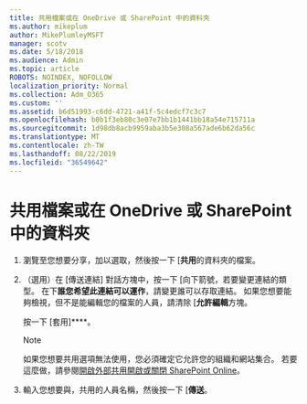 ```yaml
---
title: 共用檔案或在 OneDrive 或 SharePoint 中的資料夾
ms.author: mikeplum
author: MikePlumleyMSFT
manager: scotv
ms.date: 5/18/2018
ms.audience: Admin
ms.topic: article
ROBOTS: NOINDEX, NOFOLLOW
localization_priority: Normal
ms.collection: Adm_O365
ms.custom: ''
ms.assetid: b6d51993-c6dd-4721-a41f-5c4edcf7c3c7
ms.openlocfilehash: b0b1f3eb80c3e07e7bb1b1441bb18a54e715711a
ms.sourcegitcommit: 1d98db8acb9959aba3b5e308a567ade6b62da56c
ms.translationtype: MT
ms.contentlocale: zh-TW
ms.lasthandoff: 08/22/2019
ms.locfileid: "36549642"
---
```

# <a name="share-a-file-or-folder-in-onedrive-or-sharepoint"></a>共用檔案或在 OneDrive 或 SharePoint 中的資料夾

1. 瀏覽至您想要分享，加以選取，然後按一下 [**共用**的資料夾的檔案。
    
2. （選用）在 [傳送連結] 對話方塊中，按一下 [向下箭號，若要變更連結的類型。 在下**誰您希望此連結可以運作**，請變更誰可以存取連結。 如果您想要能夠檢視，但不是能編輯您的檔案的人員，請清除 [**允許編輯**方塊。 
    
    按一下 [套用]****。
    
    > [!NOTE]
    > 如果您想要共用選項無法使用，您必須確定它允許您的組織和網站集合。 若要這麼做，請參閱[開啟外部共用開啟或關閉 SharePoint Online](https://go.microsoft.com/fwlink/?linkid=866426)。 
  
3. 輸入您想要與，共用的人員名稱，然後按一下 [**傳送**。
    

